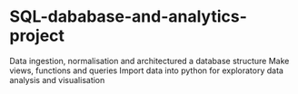 # SQL-dababase-and-analytics-project
Data ingestion, normalisation and architectured a database structure
Make views, functions and queries
Import data into python for exploratory data analysis and visualisation
